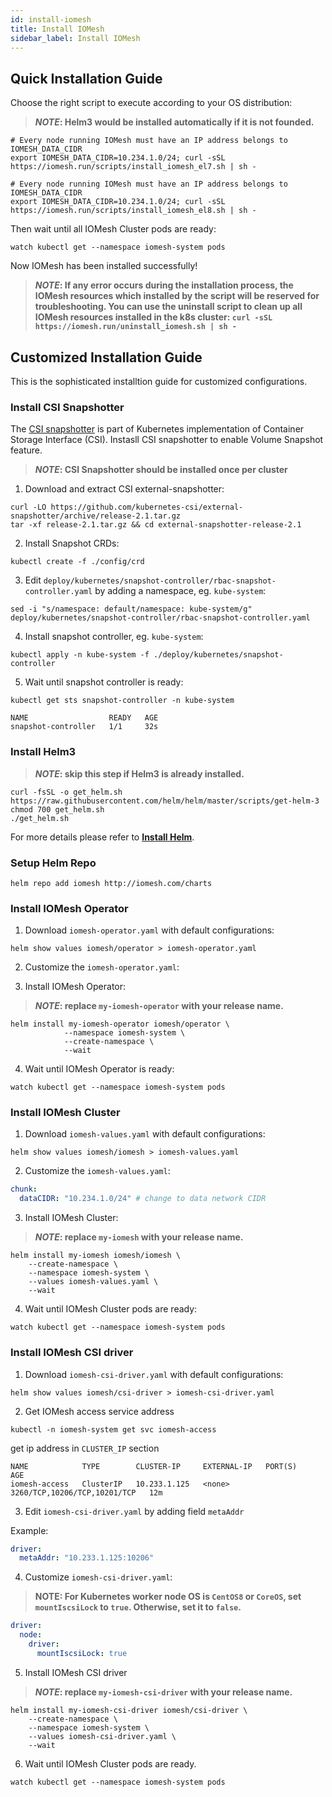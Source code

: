 ```yaml
---
id: install-iomesh
title: Install IOMesh
sidebar_label: Install IOMesh
---
```


## Quick Installation Guide

Choose the right script to execute according to your OS distribution:

> **_NOTE_: Helm3 would be installed automatically if it is not founded.**

<!--DOCUSAURUS_CODE_TABS-->

<!--RHEL7/CentOS7-->

```shell
# Every node running IOMesh must have an IP address belongs to IOMESH_DATA_CIDR
export IOMESH_DATA_CIDR=10.234.1.0/24; curl -sSL https://iomesh.run/scripts/install_iomesh_el7.sh | sh -
```

<!--RHEL8/CentOS8/CoreOS-->

```shell
# Every node running IOMesh must have an IP address belongs to IOMESH_DATA_CIDR
export IOMESH_DATA_CIDR=10.234.1.0/24; curl -sSL https://iomesh.run/scripts/install_iomesh_el8.sh | sh -
```
<!--END_DOCUSAURUS_CODE_TABS-->

Then wait until all IOMesh Cluster pods are ready:

```shell
watch kubectl get --namespace iomesh-system pods
```

Now IOMesh has been installed successfully!

> **_NOTE_: If any error occurs during the installation process, the IOMesh resources which installed by the script will be reserved for troubleshooting. You can use the uninstall script to clean up all IOMesh resources installed in the k8s cluster:
 `curl -sSL https://iomesh.run/uninstall_iomesh.sh | sh -`**

## Customized Installation Guide

This is the sophisticated installtion guide for customized configurations.

### Install CSI Snapshotter

The [CSI snapshotter](https://github.com/kubernetes-csi/external-snapshotter) is part of Kubernetes implementation of Container Storage Interface (CSI).
Instasll CSI snapshotter to enable Volume Snapshot feature.

> **_NOTE_: CSI Snapshotter should be installed once per cluster**

1. Download and extract CSI external-snapshotter:

```shell
curl -LO https://github.com/kubernetes-csi/external-snapshotter/archive/release-2.1.tar.gz
tar -xf release-2.1.tar.gz && cd external-snapshotter-release-2.1
```

2. Install Snapshot CRDs:

```shell
kubectl create -f ./config/crd
```

3. Edit `deploy/kubernetes/snapshot-controller/rbac-snapshot-controller.yaml` by adding a namespace, eg. `kube-system`:

```shell
sed -i "s/namespace: default/namespace: kube-system/g" deploy/kubernetes/snapshot-controller/rbac-snapshot-controller.yaml
```

4. Install snapshot controller, eg. `kube-system`:

```shell
kubectl apply -n kube-system -f ./deploy/kubernetes/snapshot-controller
```

5. Wait until snapshot controller is ready:

```shell
kubectl get sts snapshot-controller -n kube-system
```

```output
NAME                  READY   AGE
snapshot-controller   1/1     32s
```

### Install Helm3

> **_NOTE_: skip this step if Helm3 is already installed.**

```shell
curl -fsSL -o get_helm.sh https://raw.githubusercontent.com/helm/helm/master/scripts/get-helm-3
chmod 700 get_helm.sh
./get_helm.sh
```

For more details please refer to **[Install Helm](https://helm.sh/docs/intro/install/)**.

### Setup Helm Repo

```shell
helm repo add iomesh http://iomesh.com/charts
```

### Install IOMesh Operator

1. Download `iomesh-operator.yaml` with default configurations:

```shell
helm show values iomesh/operator > iomesh-operator.yaml
```

2. Customize the `iomesh-operator.yaml`:

3. Install IOMesh Operator:

> **_NOTE_: replace `my-iomesh-operator` with your release name.**
```shell
helm install my-iomesh-operator iomesh/operator \
	       	--namespace iomesh-system \
	       	--create-namespace \
	       	--wait
```

4. Wait until IOMesh Operator is ready:

```shell
watch kubectl get --namespace iomesh-system pods
```

### Install IOMesh Cluster

1. Download `iomesh-values.yaml` with default configurations:

```shell
helm show values iomesh/iomesh > iomesh-values.yaml
```

2. Customize the `iomesh-values.yaml`:

```yaml
chunk:
  dataCIDR: "10.234.1.0/24" # change to data network CIDR
```

3. Install IOMesh Cluster:

> **_NOTE_: replace `my-iomesh` with your release name.**

```shell
helm install my-iomesh iomesh/iomesh \
    --create-namespace \
    --namespace iomesh-system \
    --values iomesh-values.yaml \
    --wait
```

4. Wait until IOMesh Cluster pods are ready:

```
watch kubectl get --namespace iomesh-system pods
```

### Install IOMesh CSI driver

1. Download `iomesh-csi-driver.yaml` with default configurations:

```shell
helm show values iomesh/csi-driver > iomesh-csi-driver.yaml
```

2. Get IOMesh access service address

```shell
kubectl -n iomesh-system get svc iomesh-access
```

get ip address in `CLUSTER_IP` section

```
NAME            TYPE        CLUSTER-IP     EXTERNAL-IP   PORT(S)                        AGE
iomesh-access   ClusterIP   10.233.1.125   <none>        3260/TCP,10206/TCP,10201/TCP   12m
```

3. Edit `iomesh-csi-driver.yaml` by adding field `metaAddr`

Example:

```yaml
driver:
  metaAddr: "10.233.1.125:10206"
```

4. Customize `iomesh-csi-driver.yaml`:

> **__NOTE__: For Kubernetes worker node OS is `CentOS8` or `CoreOS`, set `mountIscsiLock` to `true`. Otherwise, set it to `false`.**

```yaml
driver:
  node:
    driver:
      mountIscsiLock: true
```

5. Install IOMesh CSI driver

> **_NOTE_: replace `my-iomesh-csi-driver` with your release name.**

```shell
helm install my-iomesh-csi-driver iomesh/csi-driver \
    --create-namespace \
    --namespace iomesh-system \
    --values iomesh-csi-driver.yaml \
    --wait
```

6. Wait until IOMesh Cluster pods are ready.

```
watch kubectl get --namespace iomesh-system pods
```

[1]: http://iomesh.com/charts
[2]: http://www.iomesh.com/docs/installation/setup-iomesh-storage#setup-data-network
